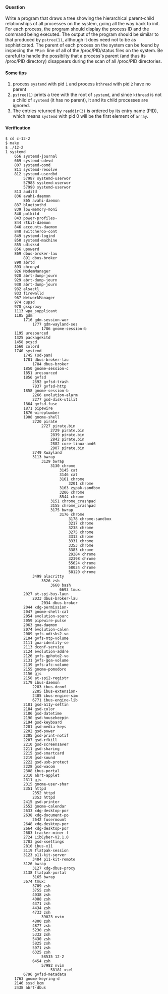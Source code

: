 #### Question

Write a program that draws a tree showing the hierarchical parent-child relationships
of all processes on the system, going all the way back to init. For each process, the 
program should display the process ID and the command being executed. The output of 
the program should be similar to that produced by `pstree(1)`, although it does need 
not to be as sophisticated. The parent of each process on the system can be found 
by inspecing the `PPid:` line of all of the /proc/PID/status files on the system. 
Be careful to handle the possibilty that a process's parent (and thus its /proc/PID
directory) disappears during the scan of all /proc/PID directories.

#### Some tips
1. process `systemd` with pid `1` and process `kthread` with pid `2` have no parent
2. `pstree(1)` prints a tree with the root of `systemd`, and since `kthread` is not
   a child of `systemd` (it has no parent), it and its child processes are ignored.
3. The entries returned by `readdir(3)` is ordered by its entry name (PID), which 
   means `systemd` with pid 0 will be the first element of `array`.

#### Verification

```shell
$ cd c-12-2
$ make
$ ./12-2
1 systemd
	656 systemd-journal
	669 systemd-udevd
	807 systemd-oomd
	811 systemd-resolve
	812 systemd-userdbd
		57987 systemd-userwor
		57988 systemd-userwor
		57990 systemd-userwor
	813 auditd
	836 avahi-daemon
		865 avahi-daemon
	837 bluetoothd
	839 low-memory-moni
	840 polkitd
	843 power-profiles-
	844 rtkit-daemon
	846 accounts-daemon
	848 switcheroo-cont
	849 systemd-logind
	850 systemd-machine
	855 udisksd
	856 upowerd
	869 dbus-broker-lau
		891 dbus-broker
	890 abrtd
	893 chronyd
	926 ModemManager
	928 abrt-dump-journ
	929 abrt-dump-journ
	930 abrt-dump-journ
	932 alsactl
	933 firewalld
	967 NetworkManager
	974 cupsd
	978 gssproxy
	1113 wpa_supplicant
	1185 gdm
		1716 gdm-session-wor
			1777 gdm-wayland-ses
				1786 gnome-session-b
	1195 uresourced
	1325 packagekitd
	1458 pcscd
	1560 colord
	1740 systemd
		1745 (sd-pam)
		1781 dbus-broker-lau
			1784 dbus-broker
		1850 gnome-session-c
		1851 uresourced
		1856 gvfsd
			2592 gvfsd-trash
			7837 gvfsd-http
		1858 gnome-session-b
			2266 evolution-alarm
			2277 gsd-disk-utilit
		1864 gvfsd-fuse
		1871 pipewire
		1876 wireplumber
		1908 gnome-shell
			2720 pirate
				2727 pirate.bin
					2729 pirate.bin
					2839 pirate.bin
					2842 pirate.bin
					2882 core-linux-amd6
					2907 pirate.bin
			2749 Xwayland
			3113 bwrap
				3129 bwrap
					3130 chrome
						3145 cat
						3146 cat
						3161 chrome
							3201 chrome
						3163 zypak-sandbox
						3206 chrome
						8544 chrome
					3151 chrome_crashpad
					3155 chrome_crashpad
					3175 bwrap
						3176 chrome
							3178 chrome-sandbox
							3217 chrome
							3238 chrome
							3275 chrome
							3313 chrome
							3331 chrome
							3353 chrome
							3383 chrome
							29284 chrome
							32398 chrome
							55624 chrome
							58024 chrome
							58120 chrome
			3499 alacritty
				3526 zsh
					3660 bash
						6693 tmux:
		2027 at-spi-bus-laun
			2033 dbus-broker-lau
				2034 dbus-broker
		2044 xdg-permission-
		2047 gnome-shell-cal
		2054 evolution-sourc
		2059 pipewire-pulse
		2063 goa-daemon
		2074 evolution-calen
		2089 gvfs-udisks2-vo
		2104 gvfs-mtp-volume
		2111 goa-identity-se
		2113 dconf-service
		2124 evolution-addre
		2126 gvfs-gphoto2-vo
		2131 gvfs-goa-volume
		2139 gvfs-afc-volume
		2155 gnome-pomodoro
		2156 gjs
		2158 at-spi2-registr
		2179 ibus-daemon
			2283 ibus-dconf
			2285 ibus-extension-
			2405 ibus-engine-sim
			6771 ibus-engine-lib
		2181 gsd-a11y-settin
		2184 gsd-color
		2186 gsd-datetime
		2190 gsd-housekeepin
		2194 gsd-keyboard
		2201 gsd-media-keys
		2202 gsd-power
		2205 gsd-print-notif
		2207 gsd-rfkill
		2210 gsd-screensaver
		2211 gsd-sharing
		2215 gsd-smartcard
		2219 gsd-sound
		2222 gsd-usb-protect
		2228 gsd-wacom
		2308 ibus-portal
		2310 abrt-applet
		2311 gjs
		2315 gnome-user-shar
		2351 httpd
			2352 httpd
			2353 httpd
		2415 gsd-printer
		2552 gnome-calendar
		2633 xdg-desktop-por
		2638 xdg-document-po
			2642 fusermount
		2648 xdg-desktop-por
		2664 xdg-desktop-por
		2683 tracker-miner-f
		2724 LibCyber-V2.1.0
		2783 gsd-xsettings
		2810 ibus-x11
		3119 flatpak-session
		3123 p11-kit-server
			3404 p11-kit-remote
		3126 bwrap
			3127 xdg-dbus-proxy
		3138 flatpak-portal
			3165 bwrap
		3674 tmux:
			3709 zsh
			3755 zsh
			4038 zsh
			4088 zsh
			4371 zsh
			4434 zsh
			4733 zsh
				39023 nvim
			4800 zsh
			4877 zsh
			5230 zsh
			5332 zsh
			5430 zsh
			5825 zsh
			5971 zsh
			6325 zsh
				58535 12-2
			6454 zsh
				57982 nvim
					58181 xsel
		6796 gvfsd-metadata
	1763 gnome-keyring-d
	2146 sssd_kcm
	2438 abrt-dbus
```
